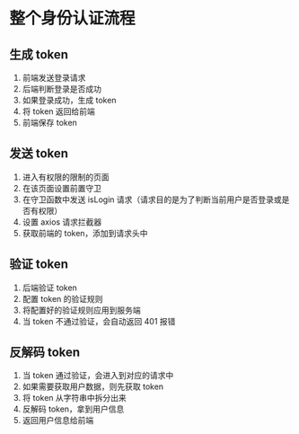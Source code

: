 # 整个身份认证流程

## 生成 token

1. 前端发送登录请求
2. 后端判断登录是否成功
3. 如果登录成功，生成 token
4. 将 token 返回给前端
5. 前端保存 token

##  发送 token

1. 进入有权限的限制的页面
2. 在该页面设置前置守卫
3. 在守卫函数中发送 isLogin 请求（请求目的是为了判断当前用户是否登录或是否有权限）
4. 设置 axios 请求拦截器
5. 获取前端的 token，添加到请求头中

## 验证 token

1. 后端验证 token
2. 配置 token 的验证规则
3. 将配置好的验证规则应用到服务端
4. 当 token 不通过验证，会自动返回 401 报错

## 反解码 token

1. 当 token 通过验证，会进入到对应的请求中
2. 如果需要获取用户数据，则先获取 token
3. 将 token 从字符串中拆分出来
4. 反解码 token，拿到用户信息
5. 返回用户信息给前端